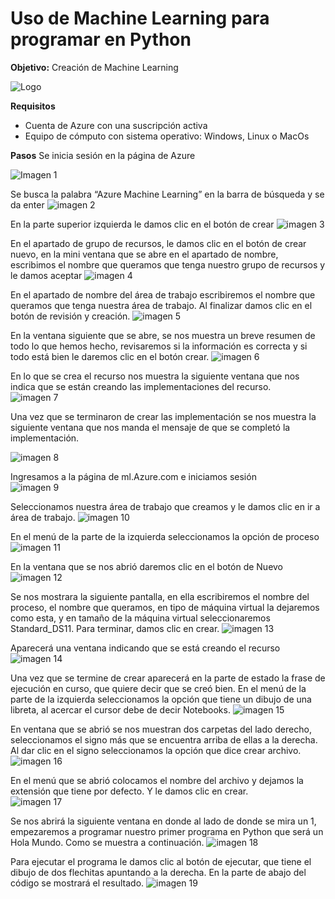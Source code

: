 # Uso de Machine Learning para programar en Python 
**Objetivo:** Creación de Machine Learning 

![Logo](https://github.com/AlanGarciaQ/Practica-2-Machine-Learning/blob/main/imagenes/Machine%20Learning.jpg)

**Requisitos**
- Cuenta de Azure con una suscripción activa
- Equipo de cómputo con sistema operativo: Windows, Linux o MacOs

**Pasos**
Se inicia sesión en la página de Azure

![Imagen 1](https://github.com/AlanGarciaQ/Practica-2-Machine-Learning/blob/main/imagenes/Imagen1.png)

Se busca la palabra “Azure Machine Learning” en la barra de búsqueda y se da enter 
![imagen 2](https://github.com/AlanGarciaQ/Practica-2-Machine-Learning/blob/main/imagenes/Imagen2.jpg)

En la parte superior izquierda le damos clic en el botón de crear
![imagen 3](https://github.com/AlanGarciaQ/Practica-2-Machine-Learning/blob/main/imagenes/Imagen3.jpg)

En el apartado de grupo de recursos, le damos clic en el botón de crear nuevo, en la mini ventana que se abre en el apartado de nombre, escribimos el nombre que queramos que tenga nuestro grupo de recursos y le damos aceptar 
![imagen 4](https://github.com/AlanGarciaQ/Practica-2-Machine-Learning/blob/main/imagenes/Imagen4.png)

En el apartado de nombre del área de trabajo escribiremos el nombre que queramos que tenga nuestra área de trabajo. Al finalizar damos clic en el botón de revisión y creación.
![imagen 5](https://github.com/AlanGarciaQ/Practica-2-Machine-Learning/blob/main/imagenes/Imagen5.png)

En la ventana siguiente que se abre, se nos muestra un breve resumen de todo lo que hemos hecho, revisaremos si la información es correcta y si todo está bien le daremos clic en el botón crear. 
![imagen 6](https://github.com/AlanGarciaQ/Practica-2-Machine-Learning/blob/main/imagenes/Imagen6.png)

En lo que se crea el recurso nos muestra la siguiente ventana que nos indica que se están creando las implementaciones del recurso.  
![imagen 7](https://github.com/AlanGarciaQ/Practica-2-Machine-Learning/blob/main/imagenes/Imagen7.png)

Una vez que se terminaron de crear las implementación se nos muestra la siguiente ventana que nos manda el mensaje de que se completó la implementación. 

![imagen 8](https://github.com/AlanGarciaQ/Practica-2-Machine-Learning/blob/main/imagenes/Imagen8.png)

Ingresamos a la página de ml.Azure.com e iniciamos sesión  
![imagen 9](https://github.com/AlanGarciaQ/Practica-2-Machine-Learning/blob/main/imagenes/Imagen9.png)

Seleccionamos nuestra área de trabajo que creamos y le damos clic en ir a área de trabajo. 
![imagen 10](https://github.com/AlanGarciaQ/Practica-2-Machine-Learning/blob/main/imagenes/Imagen10.png)

En el menú de la parte de la izquierda seleccionamos la opción de proceso 
![imagen 11](https://github.com/AlanGarciaQ/Practica-2-Machine-Learning/blob/main/imagenes/Imagen11.jpg)

En la ventana que se nos abrió daremos clic en el botón de Nuevo 
![imagen 12](https://github.com/AlanGarciaQ/Practica-2-Machine-Learning/blob/main/imagenes/Imagen12.png)

Se nos mostrara la siguiente pantalla, en ella escribiremos el nombre del proceso, el nombre que queramos, en tipo de máquina virtual la dejaremos como esta, y en tamaño de la máquina virtual seleccionaremos Standard_DS11. Para terminar, damos clic en crear. 
![imagen 13](https://github.com/AlanGarciaQ/Practica-2-Machine-Learning/blob/main/imagenes/Imagen13.png)

Aparecerá una ventana indicando que se está creando el recurso   
![imagen 14](https://github.com/AlanGarciaQ/Practica-2-Machine-Learning/blob/main/imagenes/Imagen14.png)

Una vez que se termine de crear aparecerá en la parte de estado la frase de ejecución en curso, que quiere decir que se creó bien. En el menú de la parte de la izquierda seleccionamos la opción que tiene un dibujo de una libreta, al acercar el cursor debe de decir Notebooks. 
![imagen 15](https://github.com/AlanGarciaQ/Practica-2-Machine-Learning/blob/main/imagenes/Imagen15.jpg)

En ventana que se abrió se nos muestran dos carpetas del lado derecho, seleccionamos el signo más que se encuentra arriba de ellas a la derecha. Al dar clic en el signo seleccionamos la opción que dice crear archivo.
![imagen 16](https://github.com/AlanGarciaQ/Practica-2-Machine-Learning/blob/main/imagenes/Imagen16.png)

En el menú que se abrió colocamos el nombre del archivo y dejamos la extensión que tiene por defecto. Y le damos clic en crear.  
![imagen 17](https://github.com/AlanGarciaQ/Practica-2-Machine-Learning/blob/main/imagenes/Imagen17.png)

Se nos abrirá la siguiente ventana en donde al lado de donde se mira un 1, empezaremos a programar nuestro primer programa en Python que será un Hola Mundo. Como se muestra a continuación. 
![imagen 18](https://github.com/AlanGarciaQ/Practica-2-Machine-Learning/blob/main/imagenes/Imagen18.png)

Para ejecutar el programa le damos clic al botón de ejecutar, que tiene el dibujo de dos flechitas apuntando a la derecha. En la parte de abajo del código se mostrará el resultado.
![imagen 19](https://github.com/AlanGarciaQ/Practica-2-Machine-Learning/blob/main/imagenes/Imagen19.png)
